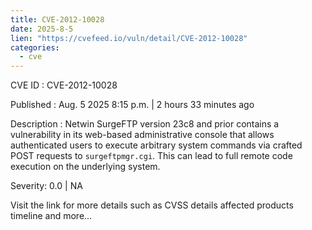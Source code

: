 ```yaml
--- 
title: CVE-2012-10028
date: 2025-8-5
lien: "https://cvefeed.io/vuln/detail/CVE-2012-10028"
categories:
  - cve
---
```


CVE ID : CVE-2012-10028

Published :  Aug. 5
2025
8:15 p.m. | 2 hours
33 minutes ago

Description : Netwin SurgeFTP version 23c8 and prior contains a vulnerability in its web-based administrative console that allows authenticated users to execute arbitrary system commands via crafted POST requests to `surgeftpmgr.cgi`. This can lead to full remote code execution on the underlying system.

Severity: 0.0 | NA

Visit the link for more details
such as CVSS details
affected products
timeline
and more...
